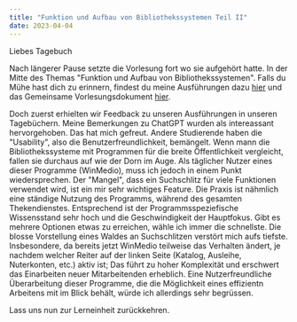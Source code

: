 ```yaml
---
title: "Funktion und Aufbau von Bibliothekssystemen Teil II"
date: 2023-04-04
---
```


Liebes Tagebuch

Nach längerer Pause setzte die Vorlesung fort wo sie aufgehört hatte.
In der Mitte des Themas "Funktion und Aufbau von Bibliothekssystemen".
Falls du Mühe hast dich zu erinnern, findest du meine Ausführungen dazu [hier](https://florian896.github.io/lerntagebuch-bain/2023/03/07/Bibliotheksysteme1.html) und das Gemeinsame Vorlesungsdokument [hier](https://pad.gwdg.de/glYuuHwsS6aokIat19Kxpg).  

Doch zuerst erhielten wir Feedback zu unseren Ausführungen in unseren Tagebüchern.
Meine Bemerkungen zu ChatGPT wurden als intereassant hervorgehoben. 
Das hat mich gefreut.
Andere Studierende haben die "Usability", also die Benutzerfreundlichkeit, bemängelt.
Wenn mann die Bibliothekssysteme mit Programmen für die breite Öffentlichkeit vergleicht, fallen sie durchaus auf wie der Dorn im Auge.
Als täglicher Nutzer eines dieser Programme (WinMedio), muss ich jedoch in einem Punkt wiedersprechen.
Der "Mangel", dass ein Suchschlitz für viele Funktionen verwendet wird, ist ein mir sehr wichtiges Feature.
Die Praxis ist nähmlich eine ständige Nutzung des Programms, während des gesamten Thekendienstes.
Entsprechend ist der Programmsspeziefische Wissensstand sehr hoch und die Geschwindigkeit der Hauptfokus.
Gibt es mehrere Optionen etwas zu erreichen, wähle ich immer die schnellste.
Die blosse Vorstellung eines Waldes an Suchschlitzen verstört mich aufs tiefste.
Insbesondere, da bereits jetzt WinMedio teilweise das Verhalten ändert, je nachdem welcher Reiter auf der linken Seite (Katalog, Ausleihe, Nuterkonten, etc.) aktiv ist; Das führt zu hoher Komplexität und erschwert das Einarbeiten neuer Mitarbeitenden erheblich. 
Eine Nutzerfreundliche Überarbeitung dieser Programme, die die Möglichkeit eines effizientn Arbeitens mit im Blick behält, würde ich allerdings sehr begrüssen.

Lass uns nun zur Lerneinheit zurückkehren.

